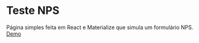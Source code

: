 # Teste NPS

Página simples feita em React e Materialize que simula um formulário NPS. [Demo](https://felipesoares.herokuapp.com/teste-nps/)